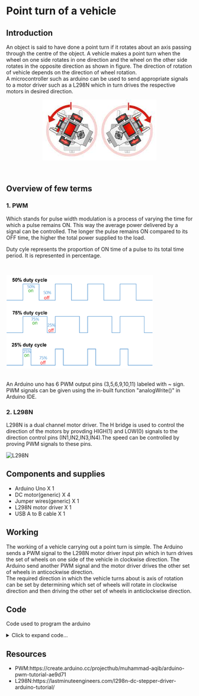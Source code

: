 # Point turn of a vehicle

## Introduction
An object is said to have done a point turn if it rotates about an axis passing through the centre of the object. A vehicle makes a point turn when the wheel on one side rotates in one direction and the wheel on the other side rotates in the opposite direction as shown in figure. The direction of rotation of vehicle depends on the direction of wheel rotation.
</br>
A microcontroller such as arduino can be used to send appropriate signals to a motor driver such as a L298N which in turn drives the respective motors in desired direction.
</br>
<p align="center">
  <img src="images/images.jpg" alt="Sublime's custom image"/>
</p>
</br>

## Overview of few terms
### 1. PWM
<p>Which stands for pulse width modulation is a process of varying the time for which a pulse remains ON. This way the average power delivered by a signal can be controlled. The longer the pulse remains ON compared to its OFF time, the higher the total power supplied to the load.</p>
<p>Duty cyle represents the proportion of ON time of a pulse to its total time period. It is represented in percentage.</p>
</br>
<p align="left">
  <img src="images/Duty_Cycle_Examples.png" alt="PWM examples" style="height:250px"/>
</p>
</br>
An Arduino uno has 6 PWM output pins (3,5,6,9,10,11) labeled with ~ sign. PWM signals can be given using the in-built function "analogWrite()" in Arduino IDE.
</br>

### 2. L298N
<p>L298N is a dual channel motor driver. The H bridge is used to control the direction of the motors by provding HIGH(1) and LOW(0) signals to the direction control pins (IN1,IN2,IN3,IN4).The speed can be controlled by proving PWM signals to these pins.</p>
<p align="left">
  <img src="images/l298n.avif" alt="L298N" style="height:250px"/>
</p>

## Components and supplies
<ul>
<li>Arduino Uno X 1</li>
<li>DC motor(generic) X 4</li>
<li>Jumper wires(generic) X 1</li>
<li>L298N motor driver X 1</li>
<li>USB A to B cable X 1</li>
</ul>

## Working
The working of a vehicle carrying out a point turn is simple. The Arduino sends a PWM signal to the L298N motor driver input pin which in turn drives the set of wheels on one side of the vehicle in clockwise direction. The Arduino send another PWM signal and the motor driver drives the other set of wheels in anticockwise direction.
</br>
The required direction in which the vehicle turns about is axis of rotation can be set by determining which set of wheels will rotate in clockwise direction and then driving the other set of wheels in anticlockwise direction.

## Code
Code used to program the arduino
<details>
<summary>Click to expand code...</summary>
<p>

```c++
int botSpeed = 100;

void setup() {
  // setting PWM output pins for controlling dc motors
  pinMode(5,OUTPUT);
  pinMode(6,OUTPUT);
  Serial.begin(9600); // for debugging
}

void loop() {
  // give pwm signals to respective digital pins to perform point turn
  analogWrite(5,botSpeed); // turn left wheels clockwise
  analogWrite(6,botSpeed); // turn right wheels anticlockwise
}
```

</p>
</details>

## Resources
<ul>
<li>PWM:https://create.arduino.cc/projecthub/muhammad-aqib/arduino-pwm-tutorial-ae9d71</li>
<li>L298N:https://lastminuteengineers.com/l298n-dc-stepper-driver-arduino-tutorial/</li>
</ul>